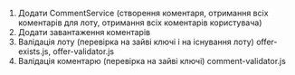 1. Додати CommentService (створення коментаря, отримання всіх коментарів для лоту, отримання всіх коментарів користувача)
1. Додати завантаження коментарів
1. Валідація лоту (перевірка на зайві ключі і на існування лоту) offer-exists.js, offer-validator.js
1. Валідація коментарю (перевірка на зайві ключі) comment-validator.js
